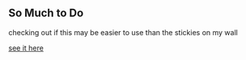 ## So Much to Do

checking out if this may be easier to use than the stickies on my wall

[see it here](https://eggstrema.github.io/todo)
